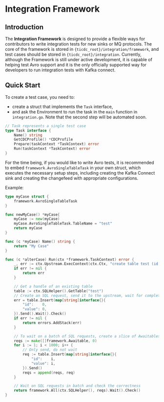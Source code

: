# Integration Framework

## Introduction
The **Integration Framework** is designed to provide a flexible ways for contributors to write integration tests for new sinks or MQ protocols. The core of the framework is stored in `{ticdc_root}/integration/framework`, and test cases should be stored in `{ticdc_root}/integration`. Currently, although the Framework is still under active development, it is capable of helping test Avro support and it is the only officially supported way for developers to run integration tests with Kafka connect.

## Quick Start
To create a test case, you need to:
- create a struct that implements the `Task` interface,
- and ask the Environment to run the task in the `main` function in `integration.go`.
Note that the second step will be automated soon.

```go
// Task represents a single test case
type Task interface {
	Name() string
	GetCDCProfile() *CDCProfile
	Prepare(taskContext *TaskContext) error
	Run(taskContext *TaskContext) error
}
```

For the time being, if you would like to write Avro tests, it is recommended to embed `framework.AvroSingleTableTask` in your own struct, which executes the necessary setup steps, including creating the Kafka Connect sink and creating the changefeed with appropriate configurations.


Example:
```go
type myCase struct {
	framework.AvroSingleTableTask
}

func newMyCase() *myCase{
	myCase := new(myCase)
	myCase.AvroSingleTableTask.TableName = "test"
	return myCase
}

func (c *myCase) Name() string {
	return "My Case"
}

func (c *alterCase) Run(ctx *framework.TaskContext) error {
	_, err := ctx.Upstream.ExecContext(ctx.Ctx, "create table test (id int primary key, value int)")
	if err != nil {
		return err
	}

	// Get a handle of an existing table
	table := ctx.SQLHelper().GetTable("test")
	// Create an SQL request, send it to the upstream, wait for completion and check the correctness of replication
	err = table.Insert(map[string]interface{}{
		"id":    0,
		"value": 0,
	}).Send().Wait().Check()
	if err != nil {
		return errors.AddStack(err)
	}

	// To wait on a batch of SQL requests, create a slice of Awaitables
	reqs := make([]framework.Awaitable, 0)
	for i := 1; i < 1000; i++ {
		// Only send, do not wait
		req := table.Insert(map[string]interface{}{
			"id":    i,
			"value": i,
		}).Send()
		reqs = append(reqs, req)
	}

	// Wait on SQL requests in batch and check the correctness
	return framework.All(ctx.SQLHelper(), reqs).Wait().Check()
}
```
